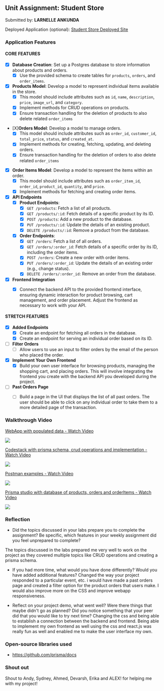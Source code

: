 
## Unit Assignment: Student Store

Submitted by: **LARNELLE ANKUNDA**

Deployed Application (optional): [Student Store Deployed Site](ADD_LINK_HERE)

### Application Features

#### CORE FEATURES


- [X] **Database Creation**: Set up a Postgres database to store information about products and orders.
  - [X] Use the provided schema to create tables for `products`, `orders`, and `order_items`.
- [X] **Products Model**: Develop a model to represent individual items available in the store. 
  - [X] This model should include attributes such as `id`, `name`, `description`, `price`, `image_url`, and `category`.
  - [X] Implement methods for CRUD operations on products.
  - [X] Ensure transaction handling for the deletion of products to also delete related `order_items`
- [X]**Orders Model**: Develop a model to manage orders. 
  - [X] This model should include attributes such as `order_id`, `customer_id`, `total_price`, `status`, and `created_at`.
  - [X] Implement methods for creating, fetching, updating, and deleting orders.
  - [X] Ensure transaction handling for the deletion of orders to also delete related `order_items`
- [X] **Order Items Model**: Develop a model to represent the items within an order. 
  - [X] This model should include attributes such as `order_item_id`, `order_id`, `product_id`, `quantity`, and `price`.
  - [X] Implement methods for fetching and creating order items.
- [X] **API Endpoints**
  - [X] **Product Endpoints**:
    - [X] `GET /products`: Fetch a list of all products.
    - [X] `GET /products/:id`: Fetch details of a specific product by its ID.
    - [X] `POST /products`: Add a new product to the database.
    - [X] `PUT /products/:id`: Update the details of an existing product.
    - [X] `DELETE /products/:id`: Remove a product from the database.
  - [X] **Order Endpoints**:
    - [X] `GET /orders`: Fetch a list of all orders.
    - [X] `GET /orders/:order_id`: Fetch details of a specific order by its ID, including the order items.
    - [X] `POST /orders`: Create a new order with order items.
    - [X] `PUT /orders/:order_id`: Update the details of an existing order (e.g., change status).
    - [X] `DELETE /orders/:order_id`: Remove an order from the database.
- [X] **Frontend Integration**
  - [X] Connect the backend API to the provided frontend interface, ensuring dynamic interaction for product browsing, cart management, and order placement. Adjust the frontend as necessary to work with your API.


#### STRETCH FEATURES

- [X] **Added Endpoints**
  - [X] Create an endpoint for fetching all orders in the database.
  - [X] Create an endpoint for serving an individual order based on its ID.
- [ ] **Filter Orders**
  - [ ] Allow users to use an input to filter orders by the email of the person who placed the order.
- [X] **Implement Your Own Frontend**
  - [X] Build your own user interface for browsing products, managing the shopping cart, and placing orders. This will involve integrating the frontend you create with the backend API you developed during the project.
- [ ] **Past Orders Page**
  - [ ] Build a page in the UI that displays the list of all past orders. The user should be able to click on any individual order to take them to a more detailed page of the transaction.


### Walkthrough Video


<div>
    <a href="https://www.loom.com/share/2ee80e2664f949049b4522dc31954376">
      <p>WebApp with populated data - Watch Video</p>
    </a>
    <a href="https://www.loom.com/share/2ee80e2664f949049b4522dc31954376">
      <img style="max-width:300px;" src="https://cdn.loom.com/sessions/thumbnails/2ee80e2664f949049b4522dc31954376-with-play.gif">
    </a>
  </div>

<div>
    <a href="https://www.loom.com/share/9939c15953614f958bf2ae5c71fe6b0e">
      <p>Codestack with prisma schema, crud operations and implementation - Watch Video</p>
    </a>
    <a href="https://www.loom.com/share/9939c15953614f958bf2ae5c71fe6b0e">
      <img style="max-width:300px;" src="https://cdn.loom.com/sessions/thumbnails/9939c15953614f958bf2ae5c71fe6b0e-with-play.gif">
    </a>
  </div>

<div>
    <a href="https://www.loom.com/share/55fce6c76bfe4d8f9e849679863c9407">
      <p>Postman examples - Watch Video</p>
    </a>
    <a href="https://www.loom.com/share/55fce6c76bfe4d8f9e849679863c9407">
      <img style="max-width:300px;" src="https://cdn.loom.com/sessions/thumbnails/55fce6c76bfe4d8f9e849679863c9407-with-play.gif">
    </a>
  </div>

<div>
    <a href="https://www.loom.com/share/33b66c5a1d32404ca3fe41160f898172">
      <p>Prisma studio with database of products, orders and orderItems - Watch Video</p>
    </a>
    <a href="https://www.loom.com/share/33b66c5a1d32404ca3fe41160f898172">
      <img style="max-width:300px;" src="https://cdn.loom.com/sessions/thumbnails/33b66c5a1d32404ca3fe41160f898172-with-play.gif">
    </a>
  </div>
  
### Reflection

* Did the topics discussed in your labs prepare you to complete the assignment? Be specific, which features in your weekly assignment did you feel unprepared to complete?

The topics discussed in the labs prepared me very well to work on the project as they covered multiple topics like CRUD operations and creating a prisma schema.

* If you had more time, what would you have done differently? Would you have added additional features? Changed the way your project responded to a particular event, etc.
i would have made a past orders page and created a filter option for the product orders that users make. I would also improve more on the CSS and improve webapp responsiveness.

* Reflect on your project demo, what went well? Were there things that maybe didn't go as planned? Did you notice something that your peer did that you would like to try next time?
Changing the css and being able to establish a connection between the backend and frontend. Being able to implement my own frontend as well using the css and react.js was really fun as well and enabled me to make the user interface my own.

### Open-source libraries used

- https://github.com/prisma/docs

### Shout out

Shout to Andy, Sydney, Ahmed, Devarsh, Erika and ALEX! for helping me with my project!




